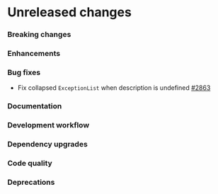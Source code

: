 # Unreleased changes

### Breaking changes

### Enhancements

### Bug fixes

- Fix collapsed `ExceptionList` when description is undefined [#2863](https://github.com/Shopify/polaris-react/pull/2863)

### Documentation

### Development workflow

### Dependency upgrades

### Code quality

### Deprecations
